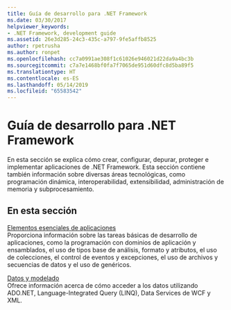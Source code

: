 ```yaml
---
title: Guía de desarrollo para .NET Framework
ms.date: 03/30/2017
helpviewer_keywords:
- .NET Framework, development guide
ms.assetid: 26e3d285-24c3-435c-a797-9fe5affb8525
author: rpetrusha
ms.author: ronpet
ms.openlocfilehash: cc7a0991ae308f1c61026e946021d22da9a4bc3b
ms.sourcegitcommit: c7a7e1468bf0fa7f7065de951d60dfc8d5ba89f5
ms.translationtype: HT
ms.contentlocale: es-ES
ms.lasthandoff: 05/14/2019
ms.locfileid: "65583542"
---
```

# <a name="net-framework-development-guide"></a>Guía de desarrollo para .NET Framework
En esta sección se explica cómo crear, configurar, depurar, proteger e implementar aplicaciones de .NET Framework. Esta sección contiene también información sobre diversas áreas tecnológicas, como programación dinámica, interoperabilidad, extensibilidad, administración de memoria y subprocesamiento.  
  
## <a name="in-this-section"></a>En esta sección  
 [Elementos esenciales de aplicaciones](../../docs/standard/application-essentials.md)  
 Proporciona información sobre las tareas básicas de desarrollo de aplicaciones, como la programación con dominios de aplicación y ensamblados, el uso de tipos base de análisis, formato y atributos, el uso de colecciones, el control de eventos y excepciones, el uso de archivos y secuencias de datos y el uso de genéricos.  
  
 [Datos y modelado](../../docs/framework/data/index.md)  
 Ofrece información acerca de cómo acceder a los datos utilizando ADO.NET, Language-Integrated Query (LINQ), Data Services de WCF y XML.  
  
 [Aplicaciones cliente](../../docs/framework/develop-client-apps.md)  
 Explica cómo crear aplicaciones basadas en Windows mediante Windows Presentation Foundation (WPF) o Windows Forms.  
  
 [Aplicaciones web con ASP.NET](../../docs/framework/develop-web-apps-with-aspnet.md)  
 Proporciona vínculos a información sobre el uso de ASP.NET para compilar aplicaciones web empresariales utilizando el mínimo código.  
  
 [Aplicaciones orientadas a servicios con WCF](../../docs/framework/wcf/index.md)  
 Describe cómo utilizar Windows Communication Foundation (WCF) para compilar aplicaciones orientadas a servicios que sean seguras y confiables.  
  
 [Creación de flujos de trabajo con Windows Workflow Foundation](windows-workflow-foundation/index.md)     
 Proporciona información sobre el modelo de programación, las muestras y las herramientas para usar Windows Workflow Foundation (WF).  

 [Aplicaciones de servicios de Windows](../../docs/framework/windows-services/index.md)  
 Explica cómo puede utilizar Visual Studio y .NET Framework para crear una aplicación que se instala como servicio, iniciarla, detenerla y controlar su comportamiento de cualquier otro modo.  
  
 [Procesamiento paralelo, simultaneidad y programación asincrónica en .NET](../../docs/standard/parallel-processing-and-concurrency.md)  
 Proporciona información sobre el subprocesamiento administrado, la programación paralela y patrones asincrónicos de diseño de programación.  
  
 [Programación para redes en .NET Framework](../../docs/framework/network-programming/index.md)  
 Describe la implementación por capas, extensible y administrada de servicios de Internet que se pueden integrar rápida y fácilmente en sus aplicaciones.  
  
 [Configurar aplicaciones de .NET Framework](configure-apps/index.md)    
 Explica cómo puede utilizar archivos de configuración para cambiar valores sin tener que volver a compilar las aplicaciones de .NET Framework.  
  
 [Compilar aplicaciones con .NET Native](../../docs/framework/net-native/index.md)  
 Explica cómo usar la tecnología de precompilación de [!INCLUDE[net_native](../../includes/net-native-md.md)] para compilar e implementar aplicaciones de la Tienda Windows. [!INCLUDE[net_native](../../includes/net-native-md.md)] compila aplicaciones escritas en código administrado (C#) y que destinan .NET Framework a código nativo.  
  
 [Seguridad](../../docs/standard/security/index.md)  
 Proporciona información sobre las clases y servicios en .NET Framework que proporcionan un desarrollo seguro para aplicaciones.  
  
 [Depurar, trazar y generar perfiles](../../docs/framework/debug-trace-profile/index.md)  
 Explica cómo probar, optimizar y generar perfiles de aplicaciones de .NET Framework y el entorno de la aplicación. En esta sección se incluye información tanto para administradores como para programadores.  
  
 [Desarrollo de varias plataformas](../../docs/standard/cross-platform/index.md)  
 Proporciona información sobre cómo usar .NET Framework para compilar ensamblados que se pueden compartir entre varias plataformas y varios dispositivos, como teléfonos, escritorio y web.  
  
 [Implementación](../../docs/framework/deployment/index.md)  
 Explica cómo empaquetar y distribuir la aplicación de .NET Framework, e incluye guías de implementación para desarrolladores y administradores.  
  
 [Rendimiento](../../docs/framework/performance/index.md)  
 Proporciona información sobre el almacenamiento en caché, la inicialización diferida, la confiabilidad y eventos ETW.  
 
## <a name="reference"></a>Referencia  
 [Biblioteca de clases .NET Framework](/dotnet/api/?view=netframework-4.7)  
 Proporciona sintaxis, ejemplos de código e información de uso para cada una de las clases incluidas en los espacios de nombres de .NET Framework.  
  
## <a name="related-sections"></a>Secciones relacionadas  
 [Introducción](../../docs/framework/get-started/index.md)  
 Proporciona información general completa de .NET Framework y vínculos a recursos adicionales.  
  
 [Novedades](../../docs/framework/whats-new/index.md)  
 Describe las nuevas características clave y los cambios realizados en la versión más reciente de .NET Framework. Incluye las listas de los tipos y miembros nuevos y obsoletos, y proporciona una guía para migrar las aplicaciones desde la versión anterior de .NET Framework.  
  
 [Herramientas](../../docs/framework/tools/index.md)  
 Describe las herramientas que ayudan a desarrollar, configurar e implementar aplicaciones con las tecnologías de .NET Framework.  
  
 [Ejemplos y tutoriales de .NET](../samples-and-tutorials/index.md)  
 Proporciona vínculos a ejemplos y tutoriales que le ayudarán a obtener información sobre .NET.
